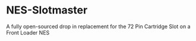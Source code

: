 # NES-Slotmaster
A fully open-sourced drop in replacement for the 72 Pin Cartridge Slot on a Front Loader NES
